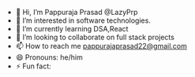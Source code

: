 - 👋 Hi, I’m Pappuraja Prasad @LazyPrp
- 👀 I’m interested in software technologies.
- 🌱 I’m currently learning DSA,React
- 💞️ I’m looking to collaborate on full stack projects 
- 📫 How to reach me pappurajaprasad22@gmail.com
- 😄 Pronouns: he/him
- ⚡ Fun fact: 

<!---
LazyPrp/LazyPrp is a ✨ special ✨ repository because its `README.md` (this file) appears on your GitHub profile.
You can click the Preview link to take a look at your changes.
--->
